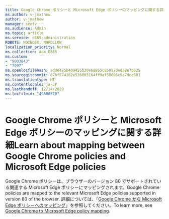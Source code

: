 ```yaml
---
title: Google Chrome ポリシーと Microsoft Edge ポリシーのマッピングに関する詳細
ms.author: v-jmathew
author: v-jmathew
manager: scotv
ms.audience: Admin
ms.topic: article
ms.service: o365-administration
ROBOTS: NOINDEX, NOFOLLOW
localization_priority: Normal
ms.collection: Adm_O365
ms.custom:
- "9003843"
- "7097"
ms.openlocfilehash: adde475b409455b30e6a955c850a70eda8e7b625
ms.sourcegitcommit: 87bf574162e536003164ff9af50005c5a7dce601
ms.translationtype: HT
ms.contentlocale: ja-JP
ms.lasthandoff: 12/14/2020
ms.locfileid: "49680570"
---
```

# <a name="learn-about-mapping-between-google-chrome-policies-and-microsoft-edge-policies"></a><span data-ttu-id="3c4da-102">Google Chrome ポリシーと Microsoft Edge ポリシーのマッピングに関する詳細</span><span class="sxs-lookup"><span data-stu-id="3c4da-102">Learn about mapping between Google Chrome policies and Microsoft Edge policies</span></span>

<span data-ttu-id="3c4da-103">Google Chrome ポリシーは、ブラウザーのバージョン 80 でサポートされている関連する Microsoft Edge ポリシーにマッピングされます。</span><span class="sxs-lookup"><span data-stu-id="3c4da-103">Google Chrome policies are mapped to the relevant Microsoft Edge policies supported in version 80 of the browser.</span></span> <span data-ttu-id="3c4da-104">詳細については、「[Google Chrome から Microsoft Edge ポリシーへのマッピング](https://go.microsoft.com/fwlink/?linkid=2141933)」を参照してください。</span><span class="sxs-lookup"><span data-stu-id="3c4da-104">To learn more, see [Google Chrome to Microsoft Edge policy mapping](https://go.microsoft.com/fwlink/?linkid=2141933).</span></span>

